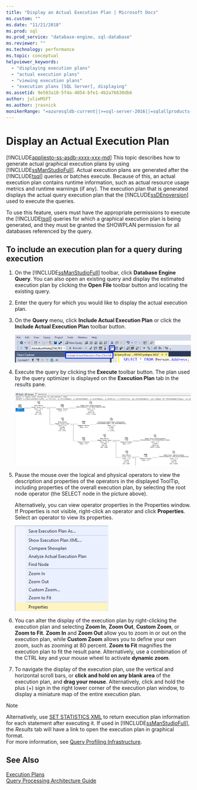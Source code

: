 ```yaml
---
title: "Display an Actual Execution Plan | Microsoft Docs"
ms.custom: ""
ms.date: "11/21/2018"
ms.prod: sql
ms.prod_service: "database-engine, sql-database"
ms.reviewer: ""
ms.technology: performance
ms.topic: conceptual
helpviewer_keywords: 
  - "displaying execution plans"
  - "actual execution plans"
  - "viewing execution plans"
  - "execution plans [SQL Server], displaying"
ms.assetid: 9e583a18-5f4a-4054-bfe1-4b2a76630db6
author: julieMSFT
ms.author: jrasnick
monikerRange: "=azuresqldb-current||>=sql-server-2016||=sqlallproducts-allversions||>=sql-server-linux-2017||=azuresqldb-mi-current"
---
```

# Display an Actual Execution Plan
[!INCLUDE[appliesto-ss-asdb-xxxx-xxx-md](../../includes/appliesto-ss-asdb-xxxx-xxx-md.md)]
  This topic describes how to generate actual graphical execution plans by using [!INCLUDE[ssManStudioFull](../../includes/ssmanstudiofull-md.md)]. Actual execution plans are generated after the [!INCLUDE[tsql](../../includes/tsql-md.md)] queries or batches execute. Because of this, an actual execution plan contains runtime information, such as actual resource usage metrics and runtime warnings (if any). The execution plan that is generated displays the actual query execution plan that the [!INCLUDE[ssDEnoversion](../../includes/ssdenoversion-md.md)] used to execute the queries.  
  
 To use this feature, users must have the appropriate permissions to execute the [!INCLUDE[tsql](../../includes/tsql-md.md)] queries for which a graphical execution plan is being generated, and they must be granted the SHOWPLAN permission for all databases referenced by the query.  
  
## To include an execution plan for a query during execution  
  
1.  On the [!INCLUDE[ssManStudioFull](../../includes/ssmanstudiofull-md.md)] toolbar, click **Database Engine Query**. You can also open an existing query and display the estimated execution plan by clicking the **Open File** toolbar button and locating the existing query. 
  
2.  Enter the query for which you would like to display the actual execution plan.  
  
3.  On the **Query** menu, click **Include Actual Execution Plan** or click the **Include Actual Execution Plan** toolbar button.

    ![Actual Execution Plan button on toolbar](../../relational-databases/performance/media/actualexecplantoolbar.png "Actual Execution Plan button on toolbar")   
  
4.  Execute the query by clicking the **Execute** toolbar button. The plan used by the query optimizer is displayed on the **Execution Plan** tab in the results pane. 

    ![Actual Execution Plan](../../relational-databases/performance/media/actualexecplan.png "Actual Execution Plan")   

5.  Pause the mouse over the logical and physical operators to view the description and properties of the operators in the displayed ToolTip, including properties of the overall execution plan, by selecting the root node operator (the SELECT node in the picture above).   
  
    Alternatively, you can view operator properties in the Properties window. If Properties is not visible, right-click an operator and click **Properties**. Select an operator to view its properties.  

    ![Right-click Properties in plan operator](../../relational-databases/performance/media/planproperties.png "Right-click Properties in plan operator")    
  
6.  You can alter the display of the execution plan by right-clicking the execution plan and selecting **Zoom In**, **Zoom Out**, **Custom Zoom**, or **Zoom to Fit**. **Zoom In** and **Zoom Out** allow you to zoom in or out on the execution plan, while **Custom Zoom** allows you to define your own zoom, such as zooming at 80 percent. **Zoom to Fit** magnifies the execution plan to fit the result pane. Alternatively, use a combination of the CTRL key and your mouse wheel to activate **dynamic zoom**.  

7.  To navigate the display of the execution plan, use the vertical and horizontal scroll bars, or **click and hold on any blank area** of the execution plan, and **drag your mouse**. Alternatively, click and hold the plus (+) sign in the right lower corner of the execution plan window, to display a miniature map of the entire execution plan.

> [!NOTE] 
> Alternatively, use [SET STATISTICS XML](../../t-sql/statements/set-statistics-xml-transact-sql.md) to return execution plan information for each statement after executing it. If used in [!INCLUDE[ssManStudioFull](../../includes/ssmanstudiofull-md.md)], the *Results* tab will have a link to open the execution plan in graphical format.   
> For more information, see [Query Profiling Infrastructure](../../relational-databases/performance/query-profiling-infrastructure.md).
  
## See Also  
 [Execution Plans](../../relational-databases/performance/execution-plans.md)    
 [Query Processing Architecture Guide](../../relational-databases/query-processing-architecture-guide.md)  
